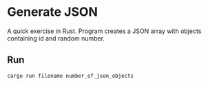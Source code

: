# Generate JSON

A quick exercise in Rust. Program creates a JSON array with objects containing id and random number.

## Run

```bash
cargo run filename number_of_json_objects
```